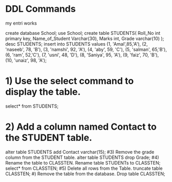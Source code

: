 # DDL Commands
my entri works

create database School;
use School;
create table STUDENTS(
Roll_No int primary key,
Name_of_Student Varchar(30),
Marks int,
Grade varchar(10)
);
desc STUDENTS;
insert into STUDENTS values
(1, 'Amal',85,'A'),
(2, 'naseeb', 78, 'B'),
(3, 'namshi', 92, 'A'),
(4, 'aby', 59, 'C'),
(5, 'salman', 65,'B'),
(6, 'ram', 52,'C'),
(7, 'usni', 48, 'D'),
(8, 'Saniya', 95, 'A'),
(9, 'faiz', 70, 'B'),
(10, 'unaiz', 98, 'A');
# 1) Use the select command to display the table.
select* from STUDENTS;
# 2) Add a column named Contact to the STUDENT table.
alter table STUDENTS add Contact varchar(15);
#3) Remove the grade column from the STUDENT table.
alter table STUDENTS drop Grade;
#4) Rename the table to CLASSTEN.
Rename table STUDENTs  to CLASSTEN;
select* from CLASSTEN;
#5) Delete all rows from the Table.
truncate table CLASSTEN;
#) Remove the table from the database.
Drop table CLASSTEN;
